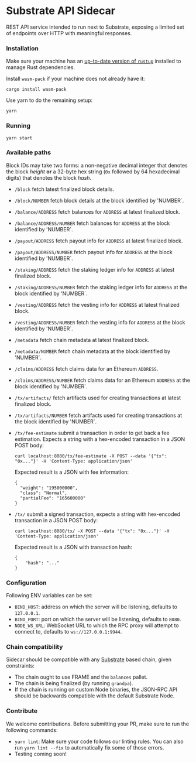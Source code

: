 # Substrate API Sidecar

REST API service intended to run next to Substrate, exposing a limited set of endpoints over HTTP
with meaningful responses.

### Installation

Make sure your machine has an
[up-to-date version of `rustup`](https://www.rust-lang.org/tools/install) installed to manage Rust
dependencies.

Install `wasm-pack` if your machine does not already have it:

```
cargo install wasm-pack
```

Use yarn to do the remaining setup:

```
yarn
```

### Running

```
yarn start
```

### Available paths

Block IDs may take two forms: a non-negative decimal integer that denotes the block _height_ **or**
a 32-byte hex string (`0x` followed by 64 hexadecimal digits) that denotes the block _hash_.

- `/block` fetch latest finalized block details.

- `/block/NUMBER` fetch block details at the block identified by 'NUMBER`.

- `/balance/ADDRESS` fetch balances for `ADDRESS` at latest finalized block.

- `/balance/ADDRESS/NUMBER` fetch balances for `ADDRESS` at the block identified by 'NUMBER`.

- `/payout/ADDRESS` fetch payout info for `ADDRESS` at latest finalized block.

- `/payout/ADDRESS/NUMBER` fetch payout info for `ADDRESS` at the block identified by 'NUMBER`.

- `/staking/ADDRESS` fetch the staking ledger info for `ADDRESS` at latest finalized block.

- `/staking/ADDRESS/NUMBER` fetch the staking ledger info for `ADDRESS` at the block identified by 'NUMBER`.

- `/vesting/ADDRESS` fetch the vesting info for `ADDRESS` at latest finalized block.

- `/vesting/ADDRESS/NUMBER` fetch the vesting info for `ADDRESS` at the block identified by 'NUMBER`.

- `/metadata` fetch chain metadata at latest finalized block.

- `/metadata/NUMBER` fetch chain metadata at the block identified by 'NUMBER`.

- `/claims/ADDRESS` fetch claims data for an Ethereum `ADDRESS`.

- `/claims/ADDRESS/NUMBER` fetch claims data for an Ethereum `ADDRESS` at the block identified by 'NUMBER`.

- `/tx/artifacts/` fetch artifacts used for creating transactions at latest finalized block.

- `/tx/artifacts/NUMBER` fetch artifacts used for creating transactions at the block identified by 'NUMBER`.

- `/tx/fee-estimate` submit a transaction in order to get back a fee estimation. Expects a string
  with a hex-encoded transaction in a JSON POST body:
  ```
  curl localhost:8080/tx/fee-estimate -X POST --data '{"tx": "0x..."}' -H 'Content-Type: application/json'
  ```
  Expected result is a JSON with fee information:
  ```
  {
    "weight": "195000000",
    "class": "Normal",
    "partialFee": "165600000"
  }
  ```

- `/tx/` submit a signed transaction, expects a string with hex-encoded transaction in a JSON POST
  body:
  ```
  curl localhost:8080/tx/ -X POST --data '{"tx": "0x..."}' -H 'Content-Type: application/json'
  ```
  Expected result is a JSON with transaction hash:
  ```
  {
      "hash": "..."
  }
  ```

### Configuration

Following ENV variables can be set:

- `BIND_HOST`: address on which the server will be listening, defaults to `127.0.0.1`.
- `BIND_PORT`: port on which the server will be listening, defaults to `8080`.
- `NODE_WS_URL`: WebSocket URL to which the RPC proxy will attempt to connect to, defaults to
  `ws://127.0.0.1:9944`.

### Chain compatibility

Sidecar should be compatible with any [Substrate](https://substrate.dev/) based chain, given
constraints:

- The chain ought to use FRAME and the `balances` pallet.
- The chain is being finalized (by running `grandpa`).
- If the chain is running on custom Node binaries, the JSON-RPC API should be backwards compatible
  with the default Substrate Node.

### Contribute

We welcome contributions. Before submitting your PR, make sure to run the following commands:

- `yarn lint`: Make sure your code follows our linting rules. You can also run `yarn lint --fix` to automatically fix some of those errors.
- Testing coming soon!
